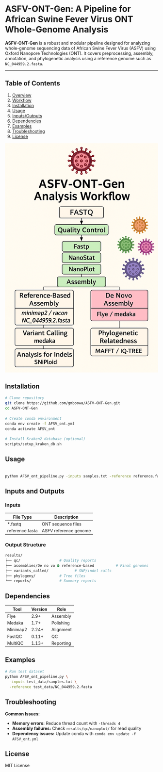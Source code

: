 # ASFV-ONT-Gen: A Pipeline for African Swine Fever Virus ONT Whole-Genome Analysis

**ASFV-ONT-Gen** is a robust and modular pipeline designed for analyzing whole-genome sequencing data of African Swine Fever Virus (ASFV) using Oxford Nanopore Technologies (ONT). It covers preprocessing, assembly, annotation, and phylogenetic analysis using a reference genome such as `NC_044959.2.fasta`.

---

## Table of Contents
1. [Overview](#overview)
2. [Workflow](#workflow)
3. [Installation](#installation)
4. [Usage](#usage)
5. [Inputs/Outputs](#inputs-and-outputs)
6. [Dependencies](#dependencies)
7. [Examples](#examples)
8. [Troubleshooting](#troubleshooting)
9. [License](#license)


![Pipeline Workflow](ASFV-ONT-Gen_Workflow.png)

## Installation <a name="installation"></a>

```bash
# Clone repository
git clone https://github.com/gmboowa/ASFV-ONT-Gen.git
cd ASFV-ONT-Gen

# Create conda environment
conda env create -f AFSV_ont.yml
conda activate AFSV_ont

# Install Kraken2 database (optional)
scripts/setup_kraken_db.sh
```

## Usage <a name="usage"></a>

```bash

python AFSV_ont_pipeline.py -inputs samples.txt -reference reference.fasta -threads 8

```

## Inputs and Outputs <a name="inputs-and-outputs"></a>

### Inputs

| File Type      | Description            |
|----------------|------------------------|
| *.fastq        | ONT sequence files     |
| reference.fasta| ASFV reference genome  |

### Output Structure

```bash
results/
├── qc/                  # Quality reports
├── assemblies/De no vo & reference-based          # Final genomes
├── variants_called/            # SNP/indel calls
├── phylogeny/           # Tree files
└── reports/             # Summary reports
```

## Dependencies <a name="dependencies"></a>

| Tool       | Version | Role        |
|------------|---------|-------------|
| Flye       | 2.9+    | Assembly    |
| Medaka     | 1.7+    | Polishing   |
| Minimap2   | 2.24+   | Alignment   |
| FastQC     | 0.11+   | QC          |
| MultiQC    | 1.13+   | Reporting   |

## Examples <a name="examples"></a>

```bash
# Run test dataset
python AFSV_ont_pipeline.py \
  -inputs test_data/samples.txt \
  -reference test_data/NC_044959.2.fasta
```

## Troubleshooting <a name="troubleshooting"></a>

**Common Issues:**

- **Memory errors:** Reduce thread count with `-threads 4`
- **Assembly failures:** Check `results/qc/nanoplot/` for read quality
- **Dependency issues:** Update conda with `conda env update -f AFSV_ont.yml`

## License <a name="license"></a>
MIT License 
